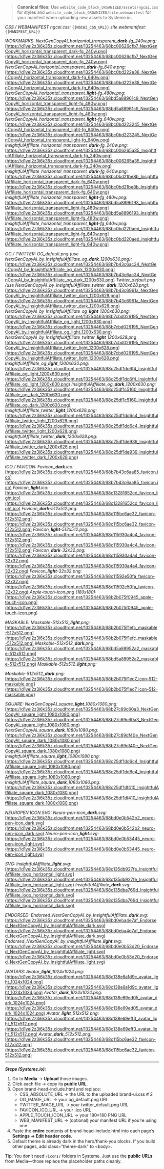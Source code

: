 > **Canonical files:** Use `website_code_block_ORGANIZED/assets/ngcai.css` for styles and `website_code_block_ORGANIZED/site.webmanifest` for your manifest when uploading new assets to Systeme.io.

_CSS / WEBMANIFEST_
_ngcai.css:_ `{{NGCAI_CSS_URL}}`
_site.webmanifest:_ `{{MANIFEST_URL}}`

_WORKMARKS:_
_NextGenCopyAI_horizontal_transparent\_**dark**\-fg_240w.png:_
[https://d1yei2z3i6k35z.cloudfront.net/13254463/68bc00626cfb7_NextGenCopyAI_horizontal_transparent_dark-fg_240w.png](https://d1yei2z3i6k35z.cloudfront.net/13254463/68bc00626cfb7_NextGenCopyAI_horizontal_transparent_dark-fg_240w.png)
_NextGenCopyAI_horizontal_transparent\_**dark**\-fg_640w.png:_
[https://d1yei2z3i6k35z.cloudfront.net/13254463/68bc0bd222e38_NextGenCopyAI_horizontal_transparent_dark-fg_640w.png](https://d1yei2z3i6k35z.cloudfront.net/13254463/68bc0bd222e38_NextGenCopyAI_horizontal_transparent_dark-fg_640w.png)
_NextGenCopyAI_horizontal_transparent\_**light**\-fg_480w.png:_
[https://d1yei2z3i6k35z.cloudfront.net/13254463/68bd5a88961c9_NextGenCopyAI_horizontal_transparent_light-fg_480w.png](https://d1yei2z3i6k35z.cloudfront.net/13254463/68bd5a88961c9_NextGenCopyAI_horizontal_transparent_light-fg_480w.png)
_NextGenCopyAI_horizontal_transparent\_**light**\-fg_640w.png:_
[https://d1yei2z3i6k35z.cloudfront.net/13254463/68bc0bd223245_NextGenCopyAI_horizontal_transparent_light-fg_640w.png](https://d1yei2z3i6k35z.cloudfront.net/13254463/68bc0bd223245_NextGenCopyAI_horizontal_transparent_light-fg_640w.png)
_InsightfulAffiliate_horizontal_transparent\_**dark**\-fg_240w.png:_
[https://d1yei2z3i6k35z.cloudfront.net/13254463/68bc006265a35_InsightfulAffiliate_horizontal_transparent_dark-fg_240w.png](https://d1yei2z3i6k35z.cloudfront.net/13254463/68bc006265a35_InsightfulAffiliate_horizontal_transparent_dark-fg_240w.png)
_InsightfulAffiliate_horizontal_transparent\_**dark**\-fg_640w.png:_
[https://d1yei2z3i6k35z.cloudfront.net/13254463/68bc0bd21be8b_InsightfulAffiliate_horizontal_transparent_dark-fg_640w.png](https://d1yei2z3i6k35z.cloudfront.net/13254463/68bc0bd21be8b_InsightfulAffiliate_horizontal_transparent_dark-fg_640w.png)
_InsightfulAffiliate_horizontal_transparent\_**light**\-fg_480w.png:_
[https://d1yei2z3i6k35z.cloudfront.net/13254463/68bd5a8896193_InsightfulAffiliate_horizontal_transparent_light-fg_480w.png](https://d1yei2z3i6k35z.cloudfront.net/13254463/68bd5a8896193_InsightfulAffiliate_horizontal_transparent_light-fg_480w.png)
_InsightfulAffiliate_horizontal_transparent\_**light**\-fg_640w.png:_
[https://d1yei2z3i6k35z.cloudfront.net/13254463/68bc0bd220aed_InsightfulAffiliate_horizontal_transparent_light-fg_640w.png](https://d1yei2z3i6k35z.cloudfront.net/13254463/68bc0bd220aed_InsightfulAffiliate_horizontal_transparent_light-fg_640w.png)

_OG / TWITTER:_
_OG_default.png (use NextGenCopyAI_by_InsightfulAffiliate_og\_**dark**\_1200x630.png):_
[https://d1yei2z3i6k35z.cloudfront.net/13254463/68b7b43c6ac34_NextGenCopyAI_by_InsightfulAffiliate_og_dark_1200x630.png](https://d1yei2z3i6k35z.cloudfront.net/13254463/68b7b43c6ac34_NextGenCopyAI_by_InsightfulAffiliate_og_dark_1200x630.png)
_Twitter_default.png (use NextGenCopyAI_by_InsightfulAffiliate_twitter\_**dark**\_1200x628.png):_
[https://d1yei2z3i6k35z.cloudfront.net/13254463/68b7b43c6961a_NextGenCopyAI_by_InsightfulAffiliate_twitter_dark_1200x628.png](https://d1yei2z3i6k35z.cloudfront.net/13254463/68b7b43c6961a_NextGenCopyAI_by_InsightfulAffiliate_twitter_dark_1200x628.png)
_NextGenCopyAI_by_InsightfulAffiliate_og\_**light**\_1200x630.png:_
[https://d1yei2z3i6k35z.cloudfront.net/13254463/68b7cbd026195_NextGenCopyAI_by_InsightfulAffiliate_og_light_1200x630.png](https://d1yei2z3i6k35z.cloudfront.net/13254463/68b7cbd026195_NextGenCopyAI_by_InsightfulAffiliate_og_light_1200x630.png)
_NextGenCopyAI_by_InsightfulAffiliate_twitter\_**light**\_1200x628.png_
[https://d1yei2z3i6k35z.cloudfront.net/13254463/68b7cbd026195_NextGenCopyAI_by_InsightfulAffiliate_twitter_light_1200x628.png](https://d1yei2z3i6k35z.cloudfront.net/13254463/68b7cbd026195_NextGenCopyAI_by_InsightfulAffiliate_twitter_light_1200x628.png)
_InsightfulAffiliate_og\_**light**\_1200x630.png:_
[https://d1yei2z3i6k35z.cloudfront.net/13254463/68c25df1dc6f4_InsightfulAffiliate_og_light_1200x630.png](https://d1yei2z3i6k35z.cloudfront.net/13254463/68c25df1dc6f4_InsightfulAffiliate_og_light_1200x630.png)
_InsightfulAffiliate_og\_**dark**\_1200x630.png:_
[https://d1yei2z3i6k35z.cloudfront.net/13254463/68c25df1c5160_InsightfulAffiliate_og_dark_1200x630.png](https://d1yei2z3i6k35z.cloudfront.net/13254463/68c25df1c5160_InsightfulAffiliate_og_dark_1200x630.png)
_InsightfulAffiliate_twitter\_**light**\_1200x628.png:_
[https://d1yei2z3i6k35z.cloudfront.net/13254463/68c25df1dd6c4_InsightfulAffiliate_twitter_light_1200x628.png](https://d1yei2z3i6k35z.cloudfront.net/13254463/68c25df1dd6c4_InsightfulAffiliate_twitter_light_1200x628.png)
_InsightfulAffiliate_twitter\_**dark**\_1200x628.png:_
[https://d1yei2z3i6k35z.cloudfront.net/13254463/68c25df1de939_InsightfulAffiliate_twitter_dark_1200x628.png](https://d1yei2z3i6k35z.cloudfront.net/13254463/68c25df1de939_InsightfulAffiliate_twitter_dark_1200x628.png)

_ICO / FAVICON:_
_Favicon\_**dark**.ico:_
[https://d1yei2z3i6k35z.cloudfront.net/13254463/68b7b43c6aa85_favicon.ico](https://d1yei2z3i6k35z.cloudfront.net/13254463/68b7b43c6aa85_favicon.ico)
_Favicon\_**light**.ico:_
[https://d1yei2z3i6k35z.cloudfront.net/13254463/68c13281652cd_favicon_light.ico](https://d1yei2z3i6k35z.cloudfront.net/13254463/68c13281652cd_favicon_light.ico)
_Favicon\_**dark**\-512x512.png:_
[https://d1yei2z3i6k35z.cloudfront.net/13254463/68c115bc6ae32_favicon-512x512.png](https://d1yei2z3i6k35z.cloudfront.net/13254463/68c115bc6ae32_favicon-512x512.png)
_Favicon\_**light**\-512x512.png:_
[https://d1yei2z3i6k35z.cloudfront.net/13254463/68c115930a4c4_favicon-512x512.png](https://d1yei2z3i6k35z.cloudfront.net/13254463/68c115930a4c4_favicon-512x512.png)
_Favicon\_**dark**\-32x32.png:_
[https://d1yei2z3i6k35z.cloudfront.net/13254463/68c115930a4a4_favicon-32x32.png](https://d1yei2z3i6k35z.cloudfront.net/13254463/68c115930a4a4_favicon-32x32.png)
_Favicon\_**light**\-32x32.png:_
[https://d1yei2z3i6k35z.cloudfront.net/13254463/68c11592e50fa_favicon-32x32.png](https://d1yei2z3i6k35z.cloudfront.net/13254463/68c11592e50fa_favicon-32x32.png)
_Apple-touch-icon.png (180x180):_
[https://d1yei2z3i6k35z.cloudfront.net/13254463/68b2b075f0945_apple-touch-icon.png](https://d1yei2z3i6k35z.cloudfront.net/13254463/68b2b075f0945_apple-touch-icon.png)

_MASKABLE:_
_Maskable-512x512\_**light**.png:_
[https://d1yei2z3i6k35z.cloudfront.net/13254463/68b2b075f1efc_maskable-512x512.png](https://d1yei2z3i6k35z.cloudfront.net/13254463/68b2b075f1efc_maskable-512x512.png)
_Maskable-512x512\_**dark**.png:_
[https://d1yei2z3i6k35z.cloudfront.net/13254463/68bd5a88952a2_maskable-512x512.png](https://d1yei2z3i6k35z.cloudfront.net/13254463/68bd5a88952a2_maskable-512x512.png)
_Maskable-512x512\_**light**.png:_

_Maskable-512x512\_**dark**.png:_
[https://d1yei2z3i6k35z.cloudfront.net/13254463/68b2b075f1ec7_icon-512-maskable.png](https://d1yei2z3i6k35z.cloudfront.net/13254463/68b2b075f1ec7_icon-512-maskable.png)

_SQUARE:_
_NextGenCopyAI_square\_**light**\_1080x1080.png:_
[https://d1yei2z3i6k35z.cloudfront.net/13254463/68b27c89c60a3_NextGenCopyAI_square_light_1080x1080.png](https://d1yei2z3i6k35z.cloudfront.net/13254463/68b27c89c60a3_NextGenCopyAI_square_light_1080x1080.png)
_NextGenCopyAI_square\_**dark**\_1080x1080.png:_
[https://d1yei2z3i6k35z.cloudfront.net/13254463/68b27c89df40e_NextGenCopyAI_square_dark_1080x1080.png](https://d1yei2z3i6k35z.cloudfront.net/13254463/68b27c89df40e_NextGenCopyAI_square_dark_1080x1080.png)
_InsightfulAffiliate_square\_**light**\_1080x1080.png:_
[https://d1yei2z3i6k35z.cloudfront.net/13254463/68c25df1dd6c4_InsightfulAffiliate_square_light_1080x1080.png](https://d1yei2z3i6k35z.cloudfront.net/13254463/68c25df1dd6c4_InsightfulAffiliate_square_light_1080x1080.png)
_InsightfulAffiliate_square\_**dark**\_1080x1080.png:_
[https://d1yei2z3i6k35z.cloudfront.net/13254463/68c25df1df410_InsightfulAffiliate_square_dark_1080x1080.png](https://d1yei2z3i6k35z.cloudfront.net/13254463/68c25df1df410_InsightfulAffiliate_square_dark_1080x1080.png)

_NEUROPEN ICON.SVG:_
_Neuro-pen-icon\_**dark**.svg:_
[https://d1yei2z3i6k35z.cloudfront.net/13254463/68bd0e0b542b2_neuro-pen-icon_dark.svg](https://d1yei2z3i6k35z.cloudfront.net/13254463/68bd0e0b542b2_neuro-pen-icon_dark.svg)
_Neuro-pen-icon\_**light**.svg:_
[https://d1yei2z3i6k35z.cloudfront.net/13254463/68bd0e0b53445_neuro-pen-icon_light.svg](https://d1yei2z3i6k35z.cloudfront.net/13254463/68bd0e0b53445_neuro-pen-icon_light.svg)

_SVG:_
_InsightfulAffiliate\_**light**.svg:_
[https://d1yei2z3i6k35z.cloudfront.net/13254463/68c135db927fe_InsightfulAffiliate_logo_horizontal_light.svg](https://d1yei2z3i6k35z.cloudfront.net/13254463/68c135db927fe_InsightfulAffiliate_logo_horizontal_light.svg)
_InsightfulAffiliate\_**dark**.svg:_
[https://d1yei2z3i6k35z.cloudfront.net/13254463/68c135dba769d_InsightfulAffiliate_logo_horizontal_dark.svg](https://d1yei2z3i6k35z.cloudfront.net/13254463/68c135dba769d_InsightfulAffiliate_logo_horizontal_dark.svg)

_ENDORSED:_
_Endorsed_NextGenCopyAI_by_InsightfulAffiliate\_**dark**.svg:_
[https://d1yei2z3i6k35z.cloudfront.net/13254463/68bd0eba4e7af_Endorsed_NextGenCopyAI_by_InsightfulAffiliate_dark.svg](https://d1yei2z3i6k35z.cloudfront.net/13254463/68bd0eba4e7af_Endorsed_NextGenCopyAI_by_InsightfulAffiliate_dark.svg)
_Endorsed_NextGenCopyAI_by_InsightfulAffiliate\_**light**.svg:_
[https://d1yei2z3i6k35z.cloudfront.net/13254463/68bd0e0b53d20_Endorsed_NextGenCopyAI_by_InsightfulAffiliate_light.svg](https://d1yei2z3i6k35z.cloudfront.net/13254463/68bd0e0b53d20_Endorsed_NextGenCopyAI_by_InsightfulAffiliate_light.svg)

_AVATARS:_
_Avatar\_**light**\_1024x1024.png:_
[https://d1yei2z3i6k35z.cloudfront.net/13254463/68c138e6a1d9c_avatar_light_1024x1024.png](https://d1yei2z3i6k35z.cloudfront.net/13254463/68c138e6a1d9c_avatar_light_1024x1024.png)
_Avatar\_**dark**\_1024x1024.png:_
[https://d1yei2z3i6k35z.cloudfront.net/13254463/68c138e69ed05_avatar_dark_1024x1024.png](https://d1yei2z3i6k35z.cloudfront.net/13254463/68c138e69ed05_avatar_dark_1024x1024.png)
_Avatar\_**light**\_512x512.png:_
[https://d1yei2z3i6k35z.cloudfront.net/13254463/68c138e69eff3_avatar_light_512x512.png](https://d1yei2z3i6k35z.cloudfront.net/13254463/68c138e69eff3_avatar_light_512x512.png)
_Avatar\_**dark**\_512x512.png:_
[https://d1yei2z3i6k35z.cloudfront.net/13254463/68c115bc6ae32_favicon-512x512.png](https://d1yei2z3i6k35z.cloudfront.net/13254463/68c115bc6ae32_favicon-512x512.png)

---

**_Steps (Systeme.io):_**

1. Go to **Media** → **Upload** those images.
2. Click each file → copy its **public URL**.
3. Open brand-head-include.html and replace:
   - CSS_ABSOLUTE_URL → the URL to the uploaded brand-ui.css \# 2
   - OG_IMAGE_URL → your og_default.png URL
   - TWITTER_IMAGE_URL → your twitter_default.png URL
   - FAVICON_ICO_URL → your .ico URL
   - APPLE_TOUCH_ICON_URL → your 180×180 PNG URL
   - WEB_MANIFEST_URL → (optional) your manifest URL if you’re using one
4. Paste the **entire** contents of brand-head-include.html into each page’s **Settings → Edit header code**.
5. Default theme is already dark in the hero/thank-you blocks. If you build other pages, add class="theme-dark" to \<body\>.

Tip: You don’t need `/icons/` folders in Systeme. Just use the **public URLs** from Media—those replace the placeholder paths cleanly.
